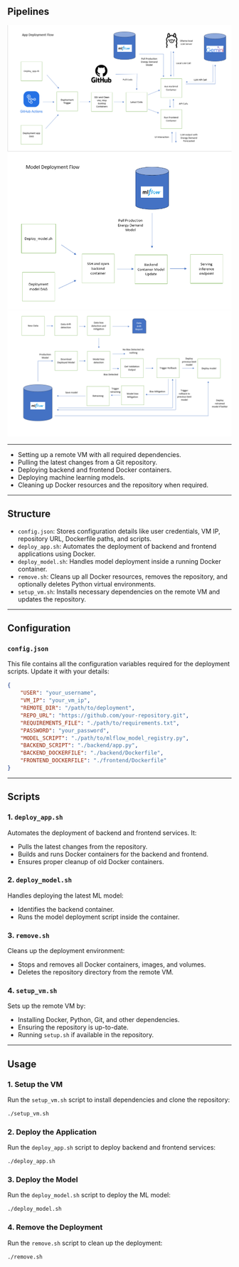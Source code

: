 ## Pipelines
![Alt text](../docs/deployment_app_pipeline.png)
![Alt text](../docs/deployment_model_pipeline.png)
![Alt text](../docs/deployment_monitoring.png)

--- 
- Setting up a remote VM with all required dependencies.
- Pulling the latest changes from a Git repository.
- Deploying backend and frontend Docker containers.
- Deploying machine learning models.
- Cleaning up Docker resources and the repository when required.

---

## Structure

- `config.json`: Stores configuration details like user credentials, VM IP, repository URL, Dockerfile paths, and scripts.
- `deploy_app.sh`: Automates the deployment of backend and frontend applications using Docker.
- `deploy_model.sh`: Handles model deployment inside a running Docker container.
- `remove.sh`: Cleans up all Docker resources, removes the repository, and optionally deletes Python virtual environments.
- `setup_vm.sh`: Installs necessary dependencies on the remote VM and updates the repository.

---

## Configuration

### `config.json`
This file contains all the configuration variables required for the deployment scripts. Update it with your details:

```json
{
    "USER": "your_username",
    "VM_IP": "your_vm_ip",
    "REMOTE_DIR": "/path/to/deployment",
    "REPO_URL": "https://github.com/your-repository.git",
    "REQUIREMENTS_FILE": "./path/to/requirements.txt",
    "PASSWORD": "your_password",
    "MODEL_SCRIPT": "./path/to/mlflow_model_registry.py",
    "BACKEND_SCRIPT": "./backend/app.py",
    "BACKEND_DOCKERFILE": "./backend/Dockerfile",
    "FRONTEND_DOCKERFILE": "./frontend/Dockerfile"
}
```

---

## Scripts

### 1. `deploy_app.sh`
Automates the deployment of backend and frontend services. It:
- Pulls the latest changes from the repository.
- Builds and runs Docker containers for the backend and frontend.
- Ensures proper cleanup of old Docker containers.

### 2. `deploy_model.sh`
Handles deploying the latest ML model:
- Identifies the backend container.
- Runs the model deployment script inside the container.

### 3. `remove.sh`
Cleans up the deployment environment:
- Stops and removes all Docker containers, images, and volumes.
- Deletes the repository directory from the remote VM.

### 4. `setup_vm.sh`
Sets up the remote VM by:
- Installing Docker, Python, Git, and other dependencies.
- Ensuring the repository is up-to-date.
- Running `setup.sh` if available in the repository.

---

## Usage

### 1. Setup the VM
Run the `setup_vm.sh` script to install dependencies and clone the repository:
```bash
./setup_vm.sh
```

### 2. Deploy the Application
Run the `deploy_app.sh` script to deploy backend and frontend services:
```bash
./deploy_app.sh
```

### 3. Deploy the Model
Run the `deploy_model.sh` script to deploy the ML model:
```bash
./deploy_model.sh
```

### 4. Remove the Deployment
Run the `remove.sh` script to clean up the deployment:
```bash
./remove.sh
```
